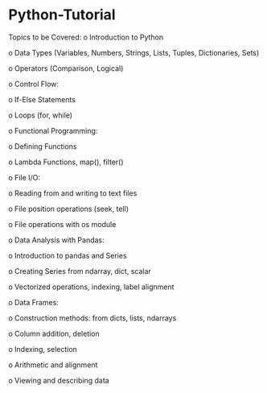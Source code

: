 # Python-Tutorial
Topics to be Covered:
o Introduction to Python

o Data Types (Variables, Numbers, Strings, Lists, Tuples, Dictionaries, Sets)

o Operators (Comparison, Logical)

o Control Flow:

o If-Else Statements

o Loops (for, while)

o Functional Programming:

o Defining Functions

o Lambda Functions, map(), filter()


o File I/O:

o Reading from and writing to text files

o File position operations (seek, tell)

o File operations with os module

o Data Analysis with Pandas:

o Introduction to pandas and Series

o Creating Series from ndarray, dict, scalar

o Vectorized operations, indexing, label alignment

o Data Frames:

o Construction methods: from dicts, lists, ndarrays

o Column addition, deletion

o Indexing, selection

o Arithmetic and alignment

o Viewing and describing data
